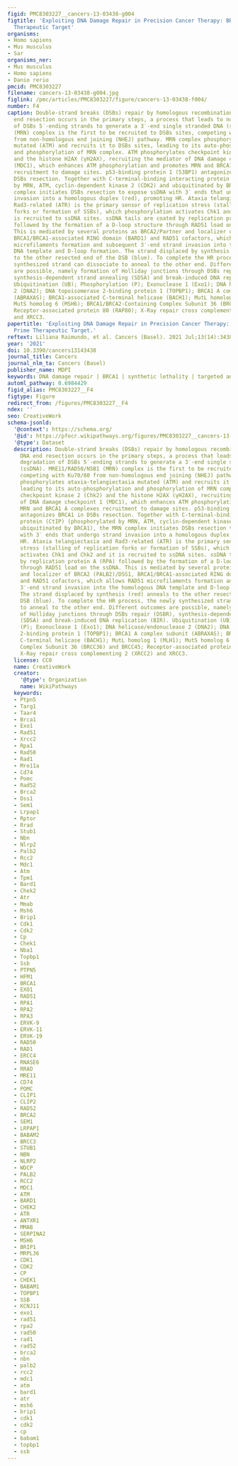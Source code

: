 ```yaml
---
figid: PMC8303227__cancers-13-03438-g004
figtitle: 'Exploiting DNA Damage Repair in Precision Cancer Therapy: BRCA1 as a Prime
  Therapeutic Target'
organisms:
- Homo sapiens
- Mus musculus
- Sar
organisms_ner:
- Mus musculus
- Homo sapiens
- Danio rerio
pmcid: PMC8303227
filename: cancers-13-03438-g004.jpg
figlink: /pmc/articles/PMC8303227/figure/cancers-13-03438-f004/
number: F4
caption: Double-strand breaks (DSBs) repair by homologous recombination (HR). DNA
  end resection occurs in the primary steps, a process that leads to nucleolytic degradation
  of DSBs 5′-ending strands to generate a 3′-end single stranded DNA (ssDNA). MRE11/RAD50/NSB1
  (MRN) complex is the first to be recruited to DSBs sites, competing with Ku70/80
  from non-homologous end joining (NHEJ) pathway. MRN complex phosphorylates ataxia-telangiectasia
  mutated (ATM) and recruits it to DSBs sites, leading to its auto-phosphorylation
  and phosphorylation of MRN complex. ATM phosphorylates checkpoint kinase 2 (Chk2)
  and the histone H2AX (γH2AX), recruiting the mediator of DNA damage checkpoint 1
  (MDC1), which enhances ATM phosphorylation and promotes MRN and BRCA1 A complexes
  recruitment to damage sites. p53-binding protein 1 (53BP1) antagonizes BRCA1 in
  DSBs resection. Together with C-terminal-binding interacting protein (CtIP) (phosphorylated
  by MRN, ATM, cyclin-dependent kinase 2 (CDK2) and ubiquitinated by BRCA1), the MRN
  complex initiates DSBs resection to expose ssDNA with 3′ ends that undergo strand
  invasion into a homologous duplex (red), promoting HR. Ataxia telangiectasia and
  Rad3-related (ATR) is the primary sensor of replication stress (stalling of replication
  forks or formation of SSBs), which phosphorylation activates Chk1 and Chk2 and it
  is recruited to ssDNA sites. ssDNA tails are coated by replication protein A (RPA)
  followed by the formation of a D-loop structure through RAD51 load on the ssDNA.
  This is mediated by several proteins as BRCA2/Partner and localizer of BRCA2 (PALB2)/DSS1,
  BRCA1/BRCA1-associated RING domain (BARD1) and RAD51 cofactors, which allows RAD51
  microfilaments formation and subsequent 3′-end strand invasion into the homologous
  DNA template and D-loop formation. The strand displaced by synthesis (red) anneals
  to the other resected end of the DSB (blue). To complete the HR process, the newly
  synthesized strand can dissociate to anneal to the other end. Different outcomes
  are possible, namely formation of Holliday junctions through DSBs repair (DSBR),
  synthesis-dependent strand annealing (SDSA) and break-induced DNA replication (BIR).
  Ubiquitination (UB); Phosphorylation (P); Exonuclease 1 (Exo1); DNA helicase/endonuclease
  2 (DNA2); DNA topoisomerase 2-binding protein 1 (TOPBP1); BRCA1 A complex subunit
  (ABRAXAS); BRCA1-associated C-terminal helicase (BACH1); MutL homolog 1 (MLH1);
  MutS homolog 6 (MSH6); BRCA1/BRCA2-Containing Complex Subunit 36 (BRCC36) and BRCC45;
  Receptor-associated protein 80 (RAP80); X-Ray repair cross complementing 2 (XRCC2)
  and XRCC3.
papertitle: 'Exploiting DNA Damage Repair in Precision Cancer Therapy: BRCA1 as a
  Prime Therapeutic Target.'
reftext: Liliana Raimundo, et al. Cancers (Basel). 2021 Jul;13(14):3438.
year: '2021'
doi: 10.3390/cancers13143438
journal_title: Cancers
journal_nlm_ta: Cancers (Basel)
publisher_name: MDPI
keywords: DNA damage repair | BRCA1 | synthetic lethality | targeted anticancer therapy
automl_pathway: 0.6984429
figid_alias: PMC8303227__F4
figtype: Figure
redirect_from: /figures/PMC8303227__F4
ndex: ''
seo: CreativeWork
schema-jsonld:
  '@context': https://schema.org/
  '@id': https://pfocr.wikipathways.org/figures/PMC8303227__cancers-13-03438-g004.html
  '@type': Dataset
  description: Double-strand breaks (DSBs) repair by homologous recombination (HR).
    DNA end resection occurs in the primary steps, a process that leads to nucleolytic
    degradation of DSBs 5′-ending strands to generate a 3′-end single stranded DNA
    (ssDNA). MRE11/RAD50/NSB1 (MRN) complex is the first to be recruited to DSBs sites,
    competing with Ku70/80 from non-homologous end joining (NHEJ) pathway. MRN complex
    phosphorylates ataxia-telangiectasia mutated (ATM) and recruits it to DSBs sites,
    leading to its auto-phosphorylation and phosphorylation of MRN complex. ATM phosphorylates
    checkpoint kinase 2 (Chk2) and the histone H2AX (γH2AX), recruiting the mediator
    of DNA damage checkpoint 1 (MDC1), which enhances ATM phosphorylation and promotes
    MRN and BRCA1 A complexes recruitment to damage sites. p53-binding protein 1 (53BP1)
    antagonizes BRCA1 in DSBs resection. Together with C-terminal-binding interacting
    protein (CtIP) (phosphorylated by MRN, ATM, cyclin-dependent kinase 2 (CDK2) and
    ubiquitinated by BRCA1), the MRN complex initiates DSBs resection to expose ssDNA
    with 3′ ends that undergo strand invasion into a homologous duplex (red), promoting
    HR. Ataxia telangiectasia and Rad3-related (ATR) is the primary sensor of replication
    stress (stalling of replication forks or formation of SSBs), which phosphorylation
    activates Chk1 and Chk2 and it is recruited to ssDNA sites. ssDNA tails are coated
    by replication protein A (RPA) followed by the formation of a D-loop structure
    through RAD51 load on the ssDNA. This is mediated by several proteins as BRCA2/Partner
    and localizer of BRCA2 (PALB2)/DSS1, BRCA1/BRCA1-associated RING domain (BARD1)
    and RAD51 cofactors, which allows RAD51 microfilaments formation and subsequent
    3′-end strand invasion into the homologous DNA template and D-loop formation.
    The strand displaced by synthesis (red) anneals to the other resected end of the
    DSB (blue). To complete the HR process, the newly synthesized strand can dissociate
    to anneal to the other end. Different outcomes are possible, namely formation
    of Holliday junctions through DSBs repair (DSBR), synthesis-dependent strand annealing
    (SDSA) and break-induced DNA replication (BIR). Ubiquitination (UB); Phosphorylation
    (P); Exonuclease 1 (Exo1); DNA helicase/endonuclease 2 (DNA2); DNA topoisomerase
    2-binding protein 1 (TOPBP1); BRCA1 A complex subunit (ABRAXAS); BRCA1-associated
    C-terminal helicase (BACH1); MutL homolog 1 (MLH1); MutS homolog 6 (MSH6); BRCA1/BRCA2-Containing
    Complex Subunit 36 (BRCC36) and BRCC45; Receptor-associated protein 80 (RAP80);
    X-Ray repair cross complementing 2 (XRCC2) and XRCC3.
  license: CC0
  name: CreativeWork
  creator:
    '@type': Organization
    name: WikiPathways
  keywords:
  - Ptpn5
  - Targ1
  - Taar4
  - Brca1
  - Exo1
  - Rad51
  - Xrcc2
  - Rpa1
  - Rad50
  - Rad1
  - Mre11a
  - Cd74
  - Pomc
  - Rad52
  - Brca2
  - Dss1
  - Sem1
  - Lrpap1
  - Rptor
  - Rrad
  - Stub1
  - Nbn
  - Nlrp2
  - Palb2
  - Rcc2
  - Mdc1
  - Atm
  - Tpm1
  - Bard1
  - Chek2
  - Atr
  - Mmab
  - Msh6
  - Brip1
  - Cdk1
  - Cdk2
  - Cp
  - Chek1
  - Nba1
  - Topbp1
  - Ssb
  - PTPN5
  - HFM1
  - BRCA1
  - EXO1
  - RAD51
  - RPA1
  - RPA2
  - RPA3
  - ERVK-9
  - ERVK-11
  - ERVK-19
  - RAD50
  - RAD1
  - ERCC4
  - RNASE6
  - RRAD
  - MRE11
  - CD74
  - POMC
  - CLIP1
  - CLIP2
  - RAD52
  - BRCA2
  - SEM1
  - LRPAP1
  - BABAM2
  - BRCC3
  - STUB1
  - NBN
  - NLRP2
  - WDCP
  - PALB2
  - RCC2
  - MDC1
  - ATM
  - BARD1
  - CHEK2
  - ATR
  - ANTXR1
  - MMAB
  - SERPINA2
  - MSH6
  - BRIP1
  - MRPL36
  - CDK1
  - CDK2
  - CP
  - CHEK1
  - BABAM1
  - TOPBP1
  - SSB
  - KCNJ11
  - exo1
  - rad51
  - rpa2
  - rad50
  - rad1
  - rad52
  - brca2
  - nbn
  - palb2
  - rcc2
  - mdc1
  - atm
  - bard1
  - atr
  - msh6
  - brip1
  - cdk1
  - cdk2
  - cp
  - babam1
  - topbp1
  - ssb
---
```

